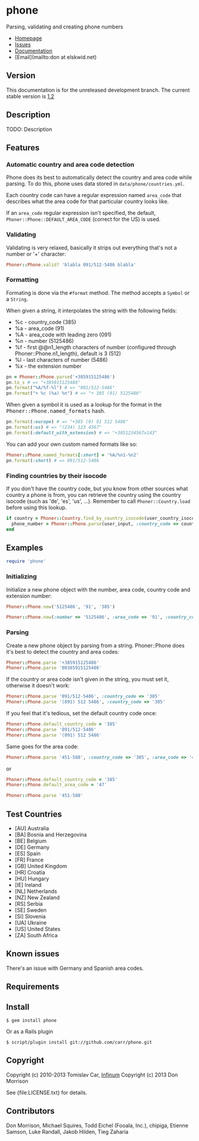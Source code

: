 # phone

Parsing, validating and creating phone numbers

* [Homepage](https://github.com/carr/phone#readme)
* [Issues](https://github.com/carr/phone/issues)
* [Documentation](http://rubydoc.info/gems/phone/frames)
* [Email](mailto:don at elskwid.net)

## Version

This documentation is for the unreleased development branch. The current stable version is [1.2](https://github.com/carr/phone/blob/v1.2/Readme.rdoc)

## Description

TODO: Description

## Features

### Automatic country and area code detection
Phone does its best to automatically detect the country and area code while parsing. To do this, phone uses data stored in `data/phone/countries.yml`.

Each country code can have a regular expression named `area_code` that describes what the area code for that
particular country looks like.

If an `area_code` regular expression isn't specified, the default, `Phoner::Phone::DEFAULT_AREA_CODE` (correct for
the US) is used.

### Validating

Validating is very relaxed, basically it strips out everything that's not a number or '+' character:

```ruby
Phoner::Phone.valid? 'blabla 091/512-5486 blabla'
```

### Formatting

Formating is done via the `#format` method. The method accepts a `Symbol` or a `String`.

When given a string, it interpolates the string with the following fields:

* %c - country_code (385)
* %a - area_code (91)
* %A - area_code with leading zero (091)
* %n - number (5125486)
* %f - first @@n1_length characters of number (configured through Phoner::Phone.n1_length), default is 3 (512)
* %l - last characters of number (5486)
* %x - the extension number

```ruby
pn = Phoner::Phone.parse('+385915125486')
pn.to_s # => "+385915125486"
pn.format("%A/%f-%l") # => "091/512-5486"
pn.format("+ %c (%a) %n") # => "+ 385 (91) 5125486"
```

When given a symbol it is used as a lookup for the format in the <tt>Phoner::Phone.named_formats</tt> hash.

```ruby
pn.format(:europe) # => "+385 (0) 91 512 5486"
pn.format(:us) # => "(234) 123 4567"
pn.format(:default_with_extension) # => "+3851234567x143"
```

You can add your own custom named formats like so:

```ruby
Phoner::Phone.named_formats[:short] = '%A/%n1-%n2'
pn.format(:short) # => 091/512-5486
```

### Finding countries by their isocode
If you don't have the country code, but you know from other sources what country a phone is from, you can retrieve the country using the country isocode (such as 'de', 'es', 'us', ...). Remember to call `Phoner::Country.load` before using this lookup.

```ruby
if country = Phoner::Country.find_by_country_isocode(user_country_isocode)
  phone_number = Phoner::Phone.parse(user_input, :country_code => country.country_code)
end
```

## Examples

```ruby
require 'phone'
```

### Initializing

Initialize a new phone object with the number, area code, country code and extension number:

```ruby
Phoner::Phone.new('5125486', '91', '385')
```

```ruby
Phoner::Phone.new(:number => '5125486', :area_code => '91', :country_code => '385', :extension => '143')
```

### Parsing

Create a new phone object by parsing from a string. Phoner::Phone does it's best to detect the country and area codes:

```ruby
Phoner::Phone.parse '+385915125486'
Phoner::Phone.parse '00385915125486'
```

If the country or area code isn't given in the string, you must set it, otherwise it doesn't work:

```ruby
Phoner::Phone.parse '091/512-5486', :country_code => '385'
Phoner::Phone.parse '(091) 512 5486', :country_code => '385'
```

If you feel that it's tedious, set the default country code once:

```ruby
Phoner::Phone.default_country_code = '385'
Phoner::Phone.parse '091/512-5486'
Phoner::Phone.parse '(091) 512 5486'
```

Same goes for the area code:

```ruby
Phoner::Phone.parse '451-588', :country_code => '385', :area_code => '47'
```
or

```ruby
Phoner::Phone.default_country_code = '385'
Phoner::Phone.default_area_code = '47'

Phoner::Phone.parse '451-588'
```

## Test Countries

* [AU] Australia
* [BA] Bosnia and Herzegovina
* [BE] Belgium
* [DE] Germany
* [ES] Spain
* [FR] France
* [GB] United Kingdom
* [HR] Croatia
* [HU] Hungary
* [IE] Ireland
* [NL] Netherlands
* [NZ] New Zealand
* [RS] Serbia
* [SE] Sweden
* [SI] Slovenia
* [UA] Ukraine
* [US] United States
* [ZA] South Africa

## Known issues

There's an issue with Germany and Spanish area codes.

## Requirements


## Install

    $ gem install phone

Or as a Rails plugin

    $ script/plugin install git://github.com/carr/phone.git

## Copyright

Copyright (c) 2010-2013 Tomislav Car, [Infinum](http://www.infinumdigital.com)
Copyright (c) 2013 Don Morrison

See {file:LICENSE.txt} for details.

## Contributors

Don Morrison, Michael Squires, Todd Eichel (Fooala, Inc.), chipiga, Etienne Samson, Luke Randall, Jakob Hilden, Tieg Zaharia
